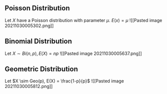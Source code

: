 ## Poisson Distribution
Let $X$ have a Poisson distribution with parameter $\mu$. $E(x) = \mu$
![[Pasted image 20211030005302.png]]

## Binomial Distribution
Let $X \sim Bi(n, p), E(X) = np$
![[Pasted image 20211030005637.png]]

## Geometric Distribution
Let $X \sim Geo(p), E(X) = \frac{1-p}{p}$
![[Pasted image 20211030005812.png]]
